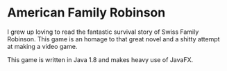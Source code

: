 # American Family Robinson
I grew up loving to read the fantastic survival story of Swiss Family Robinson. This game is an homage to that great novel and a shitty attempt at making a video game.

This game is written in Java 1.8 and makes heavy use of JavaFX. 
